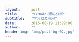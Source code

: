 ```yaml
---
layout:     post
title:      "YYModel源码分析"
subtitle:   "学习以及应用"
date:       2016-06-19 11:29:00
author:     ""
header-img: "img/post-bg-02.jpg"
---
```


>
